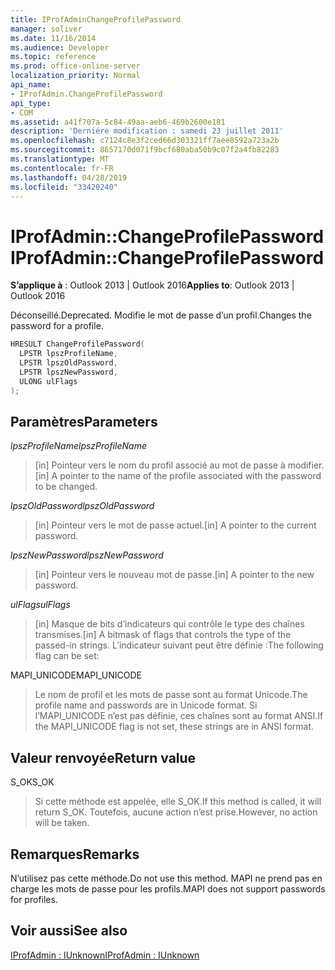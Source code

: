 ```yaml
---
title: IProfAdminChangeProfilePassword
manager: soliver
ms.date: 11/16/2014
ms.audience: Developer
ms.topic: reference
ms.prod: office-online-server
localization_priority: Normal
api_name:
- IProfAdmin.ChangeProfilePassword
api_type:
- COM
ms.assetid: a41f707a-5c84-49aa-aeb6-469b2600e181
description: 'Derniére modification : samedi 23 juillet 2011'
ms.openlocfilehash: c7124c8e3f2ced66d303321ff7aee8592a723a2b
ms.sourcegitcommit: 8657170d071f9bcf680aba50b9c07f2a4fb82283
ms.translationtype: MT
ms.contentlocale: fr-FR
ms.lasthandoff: 04/28/2019
ms.locfileid: "33420240"
---
```

# <a name="iprofadminchangeprofilepassword"></a><span data-ttu-id="867b0-103">IProfAdmin::ChangeProfilePassword</span><span class="sxs-lookup"><span data-stu-id="867b0-103">IProfAdmin::ChangeProfilePassword</span></span>

  
  
<span data-ttu-id="867b0-104">**S’applique à** : Outlook 2013 | Outlook 2016</span><span class="sxs-lookup"><span data-stu-id="867b0-104">**Applies to**: Outlook 2013 | Outlook 2016</span></span> 
  
<span data-ttu-id="867b0-105">Déconseillé.</span><span class="sxs-lookup"><span data-stu-id="867b0-105">Deprecated.</span></span> <span data-ttu-id="867b0-106">Modifie le mot de passe d’un profil.</span><span class="sxs-lookup"><span data-stu-id="867b0-106">Changes the password for a profile.</span></span>
  
```cpp
HRESULT ChangeProfilePassword(
  LPSTR lpszProfileName,
  LPSTR lpszOldPassword,
  LPSTR lpszNewPassword,
  ULONG ulFlags
);
```

## <a name="parameters"></a><span data-ttu-id="867b0-107">Paramètres</span><span class="sxs-lookup"><span data-stu-id="867b0-107">Parameters</span></span>

 <span data-ttu-id="867b0-108">_lpszProfileName_</span><span class="sxs-lookup"><span data-stu-id="867b0-108">_lpszProfileName_</span></span>
  
> <span data-ttu-id="867b0-109">[in] Pointeur vers le nom du profil associé au mot de passe à modifier.</span><span class="sxs-lookup"><span data-stu-id="867b0-109">[in] A pointer to the name of the profile associated with the password to be changed.</span></span>
    
 <span data-ttu-id="867b0-110">_lpszOldPassword_</span><span class="sxs-lookup"><span data-stu-id="867b0-110">_lpszOldPassword_</span></span>
  
> <span data-ttu-id="867b0-111">[in] Pointeur vers le mot de passe actuel.</span><span class="sxs-lookup"><span data-stu-id="867b0-111">[in] A pointer to the current password.</span></span>
    
 <span data-ttu-id="867b0-112">_lpszNewPassword_</span><span class="sxs-lookup"><span data-stu-id="867b0-112">_lpszNewPassword_</span></span>
  
> <span data-ttu-id="867b0-113">[in] Pointeur vers le nouveau mot de passe.</span><span class="sxs-lookup"><span data-stu-id="867b0-113">[in] A pointer to the new password.</span></span>
    
 <span data-ttu-id="867b0-114">_ulFlags_</span><span class="sxs-lookup"><span data-stu-id="867b0-114">_ulFlags_</span></span>
  
> <span data-ttu-id="867b0-115">[in] Masque de bits d’indicateurs qui contrôle le type des chaînes transmises.</span><span class="sxs-lookup"><span data-stu-id="867b0-115">[in] A bitmask of flags that controls the type of the passed-in strings.</span></span> <span data-ttu-id="867b0-116">L’indicateur suivant peut être définie :</span><span class="sxs-lookup"><span data-stu-id="867b0-116">The following flag can be set:</span></span>
    
<span data-ttu-id="867b0-117">MAPI_UNICODE</span><span class="sxs-lookup"><span data-stu-id="867b0-117">MAPI_UNICODE</span></span> 
  
> <span data-ttu-id="867b0-118">Le nom de profil et les mots de passe sont au format Unicode.</span><span class="sxs-lookup"><span data-stu-id="867b0-118">The profile name and passwords are in Unicode format.</span></span> <span data-ttu-id="867b0-119">Si l’MAPI_UNICODE n’est pas définie, ces chaînes sont au format ANSI.</span><span class="sxs-lookup"><span data-stu-id="867b0-119">If the MAPI_UNICODE flag is not set, these strings are in ANSI format.</span></span>
    
## <a name="return-value"></a><span data-ttu-id="867b0-120">Valeur renvoyée</span><span class="sxs-lookup"><span data-stu-id="867b0-120">Return value</span></span>

<span data-ttu-id="867b0-121">S_OK</span><span class="sxs-lookup"><span data-stu-id="867b0-121">S_OK</span></span> 
  
> <span data-ttu-id="867b0-122">Si cette méthode est appelée, elle S_OK.</span><span class="sxs-lookup"><span data-stu-id="867b0-122">If this method is called, it will return S_OK.</span></span> <span data-ttu-id="867b0-123">Toutefois, aucune action n’est prise.</span><span class="sxs-lookup"><span data-stu-id="867b0-123">However, no action will be taken.</span></span>
    
## <a name="remarks"></a><span data-ttu-id="867b0-124">Remarques</span><span class="sxs-lookup"><span data-stu-id="867b0-124">Remarks</span></span>

<span data-ttu-id="867b0-125">N’utilisez pas cette méthode.</span><span class="sxs-lookup"><span data-stu-id="867b0-125">Do not use this method.</span></span> <span data-ttu-id="867b0-126">MAPI ne prend pas en charge les mots de passe pour les profils.</span><span class="sxs-lookup"><span data-stu-id="867b0-126">MAPI does not support passwords for profiles.</span></span>
  
## <a name="see-also"></a><span data-ttu-id="867b0-127">Voir aussi</span><span class="sxs-lookup"><span data-stu-id="867b0-127">See also</span></span>



[<span data-ttu-id="867b0-128">IProfAdmin : IUnknown</span><span class="sxs-lookup"><span data-stu-id="867b0-128">IProfAdmin : IUnknown</span></span>](iprofadminiunknown.md)

